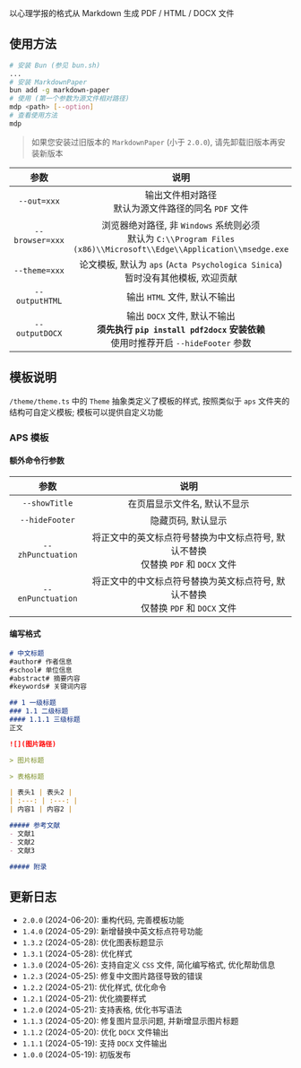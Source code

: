 以心理学报的格式从 Markdown 生成 PDF / HTML / DOCX 文件

## 使用方法
```bash
# 安装 Bun (参见 bun.sh)
...
# 安装 MarkdownPaper
bun add -g markdown-paper
# 使用 (第一个参数为源文件相对路径)
mdp <path> [--option]
# 查看使用方法
mdp
```

> 如果您安装过旧版本的 `MarkdownPaper` (小于 `2.0.0`), 请先卸载旧版本再安装新版本

| 参数 | 说明 |
| :---: | :---: |
| `--out=xxx` | 输出文件相对路径<br>默认为源文件路径的同名 `PDF` 文件 |
| `--browser=xxx` | 浏览器绝对路径, 非 `Windows` 系统则必须<br>默认为 `C:\\Program Files (x86)\\Microsoft\\Edge\\Application\\msedge.exe` |
| `--theme=xxx` | 论文模板, 默认为 `aps` (`Acta Psychologica Sinica`)<br>暂时没有其他模板, 欢迎贡献 |
| `--outputHTML` | 输出 `HTML` 文件, 默认不输出 |
| `--outputDOCX` | 输出 `DOCX` 文件, 默认不输出<br>**须先执行 `pip install pdf2docx` 安装依赖**<br>使用时推荐开启 `--hideFooter` 参数 |

## 模板说明
`/theme/theme.ts` 中的 `Theme` 抽象类定义了模板的样式, 按照类似于 `aps` 文件夹的结构可自定义模板; 模板可以提供自定义功能

### APS 模板
#### 额外命令行参数
| 参数 | 说明 |
| :---: | :---: |
| `--showTitle` | 在页眉显示文件名, 默认不显示 |
| `--hideFooter` | 隐藏页码, 默认显示 |
| `--zhPunctuation` | 将正文中的英文标点符号替换为中文标点符号, 默认不替换<br>仅替换 `PDF` 和 `DOCX` 文件 |
| `--enPunctuation` | 将正文中的中文标点符号替换为英文标点符号, 默认不替换<br>仅替换 `PDF` 和 `DOCX` 文件 |

#### 编写格式
```markdown
# 中文标题
#author# 作者信息
#school# 单位信息
#abstract# 摘要内容
#keywords# 关键词内容

## 1 一级标题
### 1.1 二级标题
#### 1.1.1 三级标题
正文

![](图片路径)

> 图片标题

> 表格标题

| 表头1 | 表头2 |
| :---: | :---: |
| 内容1 | 内容2 |

##### 参考文献
- 文献1
- 文献2
- 文献3

##### 附录
```

## 更新日志
- `2.0.0` (2024-06-20): 重构代码, 完善模板功能
- `1.4.0` (2024-05-29): 新增替换中英文标点符号功能
- `1.3.2` (2024-05-28): 优化图表标题显示
- `1.3.1` (2024-05-28): 优化样式
- `1.3.0` (2024-05-26): 支持自定义 `CSS` 文件, 简化编写格式, 优化帮助信息
- `1.2.3` (2024-05-25): 修复中文图片路径导致的错误
- `1.2.2` (2024-05-21): 优化样式, 优化命令
- `1.2.1` (2024-05-21): 优化摘要样式
- `1.2.0` (2024-05-21): 支持表格, 优化书写语法
- `1.1.3` (2024-05-20): 修复图片显示问题, 并新增显示图片标题
- `1.1.2` (2024-05-20): 优化 `DOCX` 文件输出
- `1.1.1` (2024-05-19): 支持 `DOCX` 文件输出
- `1.0.0` (2024-05-19): 初版发布
